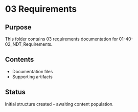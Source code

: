 # 03 Requirements

## Purpose
This folder contains 03 requirements documentation for 01-40-02_NDT_Requirements.

## Contents
- Documentation files
- Supporting artifacts

## Status
Initial structure created - awaiting content population.
